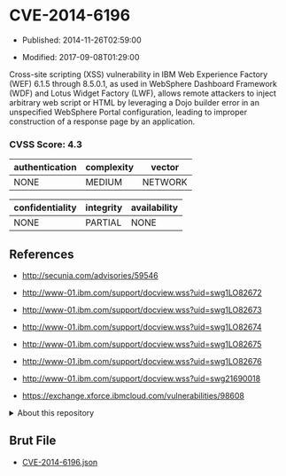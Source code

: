 # CVE-2014-6196

- Published: 2014-11-26T02:59:00

- Modified: 2017-09-08T01:29:00

Cross-site scripting (XSS) vulnerability in IBM Web Experience Factory (WEF) 6.1.5 through 8.5.0.1, as used in WebSphere Dashboard Framework (WDF) and Lotus Widget Factory (LWF), allows remote attackers to inject arbitrary web script or HTML by leveraging a Dojo builder error in an unspecified WebSphere Portal configuration, leading to improper construction of a response page by an application.

### CVSS Score: **4.3**

| authentication | complexity | vector |
| --- | --- | --- |
| NONE | MEDIUM | NETWORK |

| confidentiality | integrity | availability |
| --- | --- | --- |
| NONE | PARTIAL | NONE |

## References

* http://secunia.com/advisories/59546

* http://www-01.ibm.com/support/docview.wss?uid=swg1LO82672

* http://www-01.ibm.com/support/docview.wss?uid=swg1LO82673

* http://www-01.ibm.com/support/docview.wss?uid=swg1LO82674

* http://www-01.ibm.com/support/docview.wss?uid=swg1LO82675

* http://www-01.ibm.com/support/docview.wss?uid=swg1LO82676

* http://www-01.ibm.com/support/docview.wss?uid=swg21690018

* https://exchange.xforce.ibmcloud.com/vulnerabilities/98608

<details>
<summary>About this repository</summary> 

  This repository is part of the project [Live Hack CVE](https://github.com/Live-Hack-CVE). Main website can be found [www.live-hack.org](https://www.live-hack.org) 
  
  Made by [Sn0wAlice](https://github.com/Sn0wAlice) for the people that care about security and need to have a feed of the latest CVEs. Hope you enjoy it, don't forget to star the repo and follow me on [Twitter](https://twitter.com/Sn0wAlice) and [Github](https://github.com/Sn0wAlice). And that is my [personnal website](https://www.alice-snow.me/)

  - [Home Page](https://github.com/Live-Hack-CVE)
  - [Framework](https://github.com/Live-Hack-CVE/cve-framework)
  - [CVE database](https://github.com/Live-Hack-CVE/full_database)
  - [Changelog](https://github.com/Live-Hack-CVE/Changelog)
</details>

## Brut File

* [CVE-2014-6196.json](https://raw.githubusercontent.com/Live-Hack-CVE/full_database/main/cves/2014/CVE-2014-6196.json)

